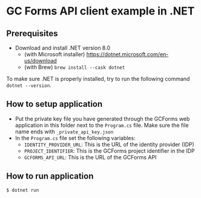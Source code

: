# GC Forms API client example in .NET

## Prerequisites

- Download and install .NET version 8.0
  - (with Microsoft installer) https://dotnet.microsoft.com/en-us/download
  - (with Brew) `brew install --cask dotnet`

To make sure .NET is properly installed, try to run the following command `dotnet --version`.

## How to setup application

- Put the private key file you have generated through the GCForms web application in this folder next to the `Program.cs` file. Make sure the file name ends with `_private_api_key.json`
- In the `Program.cs` file set the following variables:
  - `IDENTITY_PROVIDER_URL`: This is the URL of the identity provider (IDP)
  - `PROJECT_IDENTIFIER`: This is the GCForms project identifier in the IDP
  - `GCFORMS_API_URL`: This is the URL of the GCForms API

## How to run application

```shell
$ dotnet run
```
